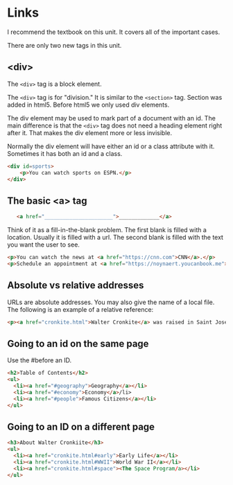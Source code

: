 # Links

I recommend the textbook on this unit.  It covers all of the important cases.

There are only two new tags in this unit.

## &lt;div>

The ```<div>``` tag is a block element.

The ```<div>``` tag is for "division."  It is similar to the ```<section>``` tag.  Section was added in html5.  Before html5 we only used div elements.

The div element may be used to mark part of a document with an id.  The main difference is that the ```<div>``` tag does not need a heading element right after it.  That makes the div element more or less invisible.

Normally the div element will have either an id or a class attribute with it.  Sometimes it has both an id and a class.

```html
<div id=sports>
    <p>You can watch sports on ESPN.</p>
</div>
```

## The basic &lt;a&gt; tag

```html
   <a href="______________________">_____________</a>
```

Think of it as a fill-in-the-blank problem.  The first blank is filled with a location.  Usually it is filled with a url.  The second blank is filled with the text you want the user to see.

```html
<p>You can watch the news at <a href="https://cnn.com">CNN</a>.</p>
<p>Schedule an appointment at <a href="https://noynaert.youcanbook.me">https://noynaert.youcanbook.me</a></p>
```

## Absolute vs relative addresses

URLs are absolute addresses.  You may also give the name of a local file.  The following is an example of a relative reference:

```html
<p><a href="cronkite.html">Walter Cronkite</a> was raised in Saint Joseph.</p>
```

## Going to an id on the same page

Use the #before an ID.

```html
<h2>Table of Contents</h2>
<ul>
  <li><a href="#geography">Geography</a></li>
  <li><a href="#economy">Economy</a>/li>
  <li><a href="#people">Famous Citizens</a></li>
</ul>
```

## Going to an ID on a different page

```html
<h3>About Walter Cronkiite</h3>
<ul>
  <li><a href="cronkite.html#early">Early Life</a></li>
  <li><a href="cronkite.html#WWII">World War II</a></li>
  <li><a href="cronkite.html#space"><The Space Program/a></li>
</ul>
```
